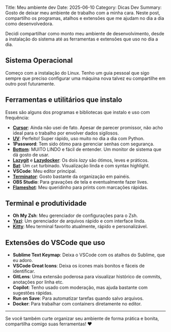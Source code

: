Title: Meu ambiente dev
Date: 2025-06-10
Category: Dicas Dev
Summary: Gosto de deixar meu ambiente de trabalho com a minha cara. Neste post, compartilho os programas, atalhos e extensões que me ajudam no dia a dia como desenvolvedora.

Decidi compartilhar como monto meu ambiente de desenvolvimento, desde a instalação do sistema até as ferramentas e extensões que uso no dia a dia.

## Sistema Operacional

Começo com a instalação do Linux. Tenho um guia pessoal que sigo sempre que preciso configurar uma máquina nova talvez eu compartilhe em outro post futuramente.

## Ferramentas e utilitários que instalo

Esses são alguns dos programas e bibliotecas que instalo e uso com frequência:

- [**Cursor**](https://cursor.so/): Ainda não usei de fato. Apesar de parecer promissor, não acho ideal para o trabalho por envolver dados sigilosos.
- [**UV**](https://github.com/astral-sh/uv): Perfeito! Super rápido, uso muito no dia a dia com Python.
- **1Password**: Tem sido ótimo para gerenciar senhas com segurança.
- [**Bottom**](https://github.com/ClementTsang/bottom): MUITO LINDO e fácil de entender. Um monitor de sistema que dá gosto de usar.
- [**Lazygit**](https://github.com/jesseduffield/lazygit) e [**Lazydocker**](https://github.com/jesseduffield/lazydocker): Os dois *lazy* são ótimos, leves e práticos.
- [**Bat**](https://github.com/sharkdp/bat): Um `cat` turbinado. Visualização linda e com syntax highlight.
- **VSCode**: Meu editor principal.
- [**Terminator**](https://gnome-terminator.org/): Gosto bastante da organização em painéis.
- **OBS Studio**: Para gravações de tela e eventualmente fazer lives.
- [**Flameshot**](https://flameshot.org/): Meu queridinho para prints com marcações rápidas.

## Terminal e produtividade

- **Oh My Zsh**: Meu gerenciador de configurações para o Zsh.
- [**Yazi**](https://github.com/sxyazi/yazi): Um gerenciador de arquivos rápido e com interface linda.
- [**Kitty**](https://sw.kovidgoyal.net/kitty/): Meu terminal favorito atualmente, rápido e personalizável.

## Extensões do VSCode que uso

- **Sublime Text Keymap**: Deixa o VSCode com os atalhos do Sublime, que eu adoro.
- **VSCode Great Icons**: Deixa os ícones mais bonitos e fáceis de identificar.
- **GitLens**: Uma extensão poderosa para visualizar histórico de commits, anotações por linha etc.
- **Copilot**: Tenho usado com moderação, mas ajuda bastante com sugestões rápidas.
- **Run on Save**: Para automatizar tarefas quando salvo arquivos.
- **Docker**: Para trabalhar com containers diretamente no editor.

---

Se você também curte organizar seu ambiente de forma prática e bonita, compartilha comigo suas ferramentas! ♥
